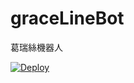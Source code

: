 # graceLineBot
葛瑞絲機器人

[![Deploy](https://www.herokucdn.com/deploy/button.svg)](https://heroku.com/deploy)